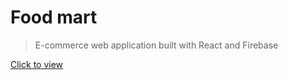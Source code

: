 # Food mart 

> E-commerce web application built with React and Firebase

[Click to view](https://www.yvrfoodmart.com)


